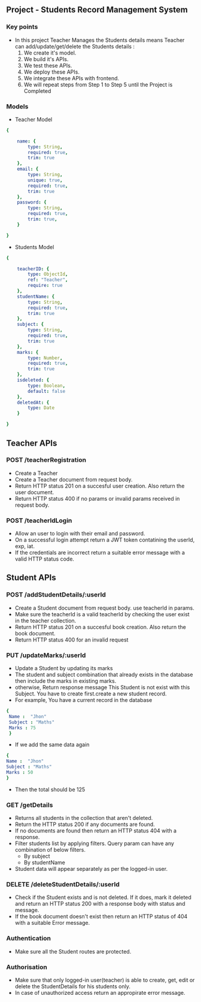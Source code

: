 ## Project - Students Record Management System 

### Key points
- In this project Teacher Manages the  Students details means Teacher can add/update/get/delete the  Students details :
  1) We create it's model.
  2) We build it's APIs.
  3) We test these APIs.
  4) We deploy these APIs.
  5) We integrate these APIs with frontend.
  6) We will repeat steps from Step 1 to Step 5 until the Project is Completed

### Models
- Teacher Model
```yaml
{

    name: {
        type: String,
        required: true,
        trim: true
    },
    email: {
        type: String,
        unique: true,
        required: true,
        trim: true
    },
    password: {
        type: String,
        required: true,
        trim: true,
    }

}
```
- Students Model
```yaml
{

    teacherID: {
        type: ObjectId,
        ref: "Teacher",
        require: true
    },
    studentName: {
        type: String,
        required: true,
        trim: true
    },
    subject: {
        type: String,
        required: true,
        trim: true
    },
    marks: {
        type: Number,
        required: true,
        trim: true
    },
    isdeleted: {
        type: Boolean,
        default: false
    },
    deletedAt: {
        type: Date
    }

}
```
## Teacher APIs 
### POST /teacherRegistration
- Create a Teacher 
- Create a Teacher document from request body.
- Return HTTP status 201 on a succesful user creation. Also return the user document.
- Return HTTP status 400 if no params or invalid params received in request body.

### POST /teacherIdLogin
- Allow an user to login with their email and password.
- On a successful login attempt return a JWT token contatining the userId, exp, iat.
- If the credentials are incorrect return a suitable error message with a valid HTTP status code.

## Student APIs
### POST /addStudentDetails/:userId
- Create a Student document from request body. use teacherId in params.
- Make sure the teacherId is a valid teacherId by checking the user exist in the teacher collection.
- Return HTTP status 201 on a succesful book creation. Also return the book document.
- Return HTTP status 400 for an invalid request

### PUT /updateMarks/:userId
- Update a Student by updating its marks
- The student and subject combination that
already exists in the database then include the marks in existing marks.
- otherwise, Return response  message This Student is not exist with this Subject. You have to create first.create a new student record.
- For example, You have a current record in the database
```yaml
{
 Name :  "Jhon" 
 Subject : "Maths"
 Marks : 75
 }
 ``` 
 - If we add the same data again
 ```yaml
 {
 Name :  "Jhon" 
 Subject : "Maths"
 Marks : 50
 }
 ```
 - Then the total should be 125

### GET /getDetails
- Returns all students in the collection that aren't deleted.
- Return the HTTP status 200 if any documents are found.
- If no documents are found then return an HTTP status 404 with a response.
- Filter students list by applying filters. Query param can have any combination of below filters.
  - By subject
  - By studentName
- Student data will appear separately as per the logged-in user.

### DELETE /deleteStudentDetails/:userId
- Check if the Student exists and is not deleted. If it does, mark it deleted and return an HTTP status 200 with a response body with status and message.
- If the book document doesn't exist then return an HTTP status of 404 with a suitable  Error message.

### Authentication
- Make sure all the Student routes are protected.

### Authorisation
- Make sure that only logged-in user(teacher) is able to create, get, edit or delete the StudentDetails for his students only.
- In case of unauthorized access return an appropirate error message.



 

